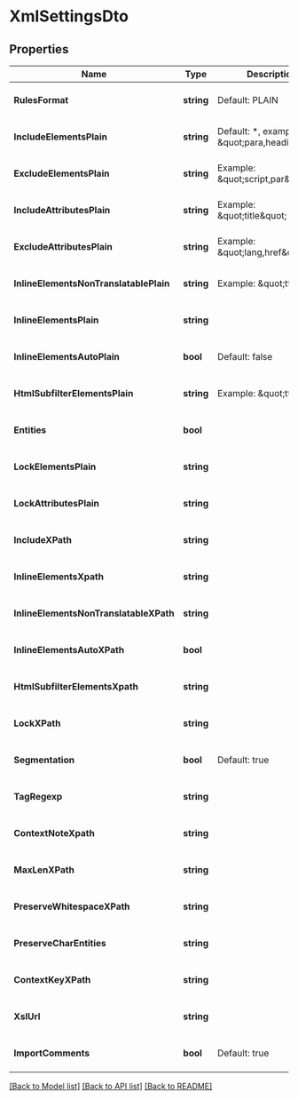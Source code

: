 # XmlSettingsDto

## Properties
Name | Type | Description | Notes
------------ | ------------- | ------------- | -------------
**RulesFormat** | **string** | Default: PLAIN | [optional] [default to null]
**IncludeElementsPlain** | **string** | Default: *, example: \&quot;para,heading\&quot; | [optional] [default to null]
**ExcludeElementsPlain** | **string** | Example: \&quot;script,par\&quot; | [optional] [default to null]
**IncludeAttributesPlain** | **string** | Example: \&quot;title\&quot; | [optional] [default to null]
**ExcludeAttributesPlain** | **string** | Example: \&quot;lang,href\&quot; | [optional] [default to null]
**InlineElementsNonTranslatablePlain** | **string** | Example: \&quot;tt,b\&quot; | [optional] [default to null]
**InlineElementsPlain** | **string** |  | [optional] [default to null]
**InlineElementsAutoPlain** | **bool** | Default: false | [optional] [default to null]
**HtmlSubfilterElementsPlain** | **string** | Example: \&quot;tt,b\&quot; | [optional] [default to null]
**Entities** | **bool** |  | [optional] [default to null]
**LockElementsPlain** | **string** |  | [optional] [default to null]
**LockAttributesPlain** | **string** |  | [optional] [default to null]
**IncludeXPath** | **string** |  | [optional] [default to null]
**InlineElementsXpath** | **string** |  | [optional] [default to null]
**InlineElementsNonTranslatableXPath** | **string** |  | [optional] [default to null]
**InlineElementsAutoXPath** | **bool** |  | [optional] [default to null]
**HtmlSubfilterElementsXpath** | **string** |  | [optional] [default to null]
**LockXPath** | **string** |  | [optional] [default to null]
**Segmentation** | **bool** | Default: true | [optional] [default to null]
**TagRegexp** | **string** |  | [optional] [default to null]
**ContextNoteXpath** | **string** |  | [optional] [default to null]
**MaxLenXPath** | **string** |  | [optional] [default to null]
**PreserveWhitespaceXPath** | **string** |  | [optional] [default to null]
**PreserveCharEntities** | **string** |  | [optional] [default to null]
**ContextKeyXPath** | **string** |  | [optional] [default to null]
**XslUrl** | **string** |  | [optional] [default to null]
**ImportComments** | **bool** | Default: true | [optional] [default to null]

[[Back to Model list]](../README.md#documentation-for-models) [[Back to API list]](../README.md#documentation-for-api-endpoints) [[Back to README]](../README.md)


